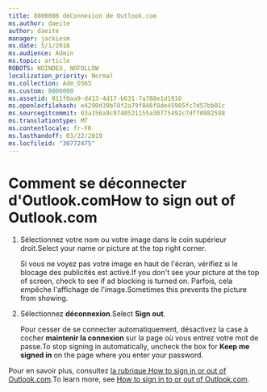 ```yaml
---
title: 8000008 déConnexion de Outlook.com
ms.author: daeite
author: daeite
manager: jackiesm
ms.date: 5/1/2018
ms.audience: Admin
ms.topic: article
ROBOTS: NOINDEX, NOFOLLOW
localization_priority: Normal
ms.collection: Adm_O365
ms.custom: 8000008
ms.assetid: 811f0aa9-d413-4d17-b631-7a788e1d1916
ms.openlocfilehash: e4290d39b78f2a79f846f8de45905fc7d57bb01c
ms.sourcegitcommit: 03a156a9c9740521155a30775492c7dff0982588
ms.translationtype: MT
ms.contentlocale: fr-FR
ms.lasthandoff: 03/22/2019
ms.locfileid: "30772475"
---
```

# <a name="how-to-sign-out-of-outlookcom"></a><span data-ttu-id="7ae1d-102">Comment se déconnecter d'Outlook.com</span><span class="sxs-lookup"><span data-stu-id="7ae1d-102">How to sign out of Outlook.com</span></span>

1. <span data-ttu-id="7ae1d-103">Sélectionnez votre nom ou votre image dans le coin supérieur droit.</span><span class="sxs-lookup"><span data-stu-id="7ae1d-103">Select your name or picture at the top right corner.</span></span>
    
    <span data-ttu-id="7ae1d-104">Si vous ne voyez pas votre image en haut de l'écran, vérifiez si le blocage des publicités est activé.</span><span class="sxs-lookup"><span data-stu-id="7ae1d-104">If you don't see your picture at the top of screen, check to see if ad blocking is turned on.</span></span> <span data-ttu-id="7ae1d-105">Parfois, cela empêche l'affichage de l'image.</span><span class="sxs-lookup"><span data-stu-id="7ae1d-105">Sometimes this prevents the picture from showing.</span></span>
    
2. <span data-ttu-id="7ae1d-106">Sélectionnez **déconnexion**.</span><span class="sxs-lookup"><span data-stu-id="7ae1d-106">Select **Sign out**.</span></span> 
    
    <span data-ttu-id="7ae1d-107">Pour cesser de se connecter automatiquement, désactivez la case à cocher **maintenir la connexion** sur la page où vous entrez votre mot de passe.</span><span class="sxs-lookup"><span data-stu-id="7ae1d-107">To stop signing in automatically, uncheck the box for **Keep me signed in** on the page where you enter your password.</span></span> 
    
<span data-ttu-id="7ae1d-108">Pour en savoir plus, consultez [la rubrique How to sign in or out of Outlook.com](https://go.microsoft.com/fwlink/p/?linkid=873113).</span><span class="sxs-lookup"><span data-stu-id="7ae1d-108">To learn more, see [How to sign in to or out of Outlook.com](https://go.microsoft.com/fwlink/p/?linkid=873113).</span></span>
  

